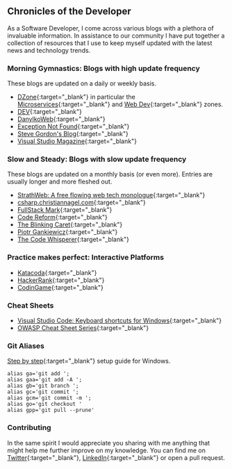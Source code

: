 ## Chronicles of the Developer
As a Software Developer, I come across various blogs with a plethora of invaluable information. In assistance to our community I have put together a collection of resources that I use to keep myself updated with the latest news and technology trends.

### Morning Gymnastics: Blogs with high update frequency
These blogs are updated on a daily or weekly basis.
- [DZone](https://dzone.com/){:target="_blank"} in particular the [Microservices](https://dzone.com/microservices-news-tutorials-tools/list){:target="_blank"} and [Web Dev](https://dzone.com/web-development-programming-tutorials-tools-news/list){:target="_blank"} zones.
- [DEV](https://dev.to/){:target="_blank"}
- [DanylkoWeb](https://www.danylkoweb.com/){:target="_blank"}
- [Exception Not Found](https://exceptionnotfound.net/){:target="_blank"}
- [Steve Gordon's Blog](https://www.stevejgordon.co.uk/){:target="_blank"}
- [Visual Studio Magazine](https://visualstudiomagazine.com/Home.aspx){:target="_blank"}

### Slow and Steady: Blogs with slow update frequency
These blogs are updated on a monthly basis (or even more). Entries are usually longer and more fleshed out.
- [StrathWeb: A free flowing web tech monologue](https://www.strathweb.com/){:target="_blank"}
- [csharp.christiannagel.com](https://csharp.christiannagel.com/){:target="_blank"}
- [FullStack Mark](https://fullstackmark.com/){:target="_blank"}
- [Code Reform](http://codereform.com/){:target="_blank"}
- [The Blinking Caret](https://www.blinkingcaret.com/){:target="_blank"}
- [Piotr Gankiewicz](https://piotrgankiewicz.com/blog/){:target="_blank"}
- [The Code Whisperer](https://blog.thecodewhisperer.com/){:target="_blank"}

### Practice makes perfect: Interactive Platforms
- [Katacoda](https://www.katacoda.com/){:target="_blank"}
- [HackerRank](https://www.hackerrank.com/){:target="_blank"}
- [CodinGame](https://www.codingame.com/start){:target="_blank"}

### Cheat Sheets
- [Visual Studio Code: Keyboard shortcuts for Windows](https://code.visualstudio.com/shortcuts/keyboard-shortcuts-windows.pdf){:target="_blank"}
- [OWASP Cheat Sheet Series](https://github.com/OWASP/CheatSheetSeries){:target="_blank"}

### Git Aliases
[Step by step](https://superuser.com/questions/602872/how-do-i-modify-my-git-bash-profile-in-windows){:target="_blank"} setup guide for Windows.

```
alias ga='git add '; 
alias gaa='git add -A '; 
alias gb='git branch '; 
alias gc='git commit '; 
alias gcm='git commit -m '; 
alias go='git checkout '
alias gpp='git pull --prune'
```

### Contributing
In the same spirit I would appreciate you sharing with me anything that might help me further improve on my knowledge. You can find me on [Twitter](https://twitter.com/nvella88){:target="_blank"}, [LinkedIn](https://mt.linkedin.com/in/vella-nicholas){:target="_blank"} or open a pull request.
